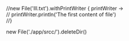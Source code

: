 //new File('lll.txt').withPrintWriter { printWriter ->  
//     printWriter.println('The first content of file')  
//}

new File('./app/srcc/').deleteDir()
